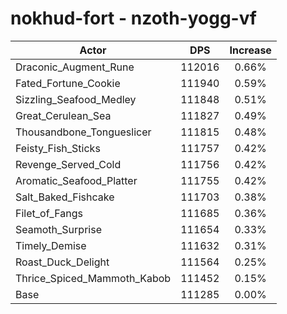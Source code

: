 # nokhud-fort - nzoth-yogg-vf
| Actor | DPS | Increase |
|---|:---:|:---:|
|Draconic_Augment_Rune|112016|0.66%|
|Fated_Fortune_Cookie|111940|0.59%|
|Sizzling_Seafood_Medley|111848|0.51%|
|Great_Cerulean_Sea|111827|0.49%|
|Thousandbone_Tongueslicer|111815|0.48%|
|Feisty_Fish_Sticks|111757|0.42%|
|Revenge_Served_Cold|111756|0.42%|
|Aromatic_Seafood_Platter|111755|0.42%|
|Salt_Baked_Fishcake|111703|0.38%|
|Filet_of_Fangs|111685|0.36%|
|Seamoth_Surprise|111654|0.33%|
|Timely_Demise|111632|0.31%|
|Roast_Duck_Delight|111564|0.25%|
|Thrice_Spiced_Mammoth_Kabob|111452|0.15%|
|Base|111285|0.00%|
